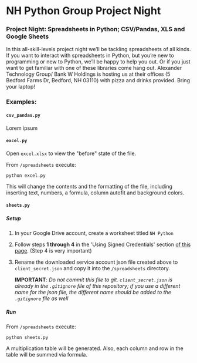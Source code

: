 # NH Python Group Project Night

### Project Night: Spreadsheets in Python; CSV/Pandas, XLS and Google Sheets
In this all-skill-levels project night we’ll be tackling spreadsheets of all kinds. If you want to interact with spreadsheets in Python, but you’re new to programming or new to Python, we’ll be happy to help you out. Or if you just want to get familiar with one of these libraries come hang out. Alexander Technology Group/ Bank W Holdings is hosting us at their offices (5 Bedford Farms Dr, Bedford, NH 03110) with pizza and drinks provided. Bring your laptop!

### Examples:
#### `csv_pandas.py`

Lorem ipsum

#### `excel.py`

Open `excel.xlsx` to view the "before" state of the file.

From `/spreadsheets` execute:

    python excel.py

This will change the contents and the formatting of the file, including inserting text, numbers, a formula, column autofit and background colors.

#### `sheets.py`
##### Setup
1) In your Google Drive account, create a worksheet titled `NH Python`
1) Follow steps **1 through 4** in the 'Using Signed Credentials' section [of this page](https://gspread.readthedocs.io/en/latest/oauth2.html).  (Step 4 is very important)
1) Rename the downloaded service account json file created above to `client_secret.json` and copy it into the `/spreadsheets` directory.
    
    **IMPORTANT**: _Do not commit this file to git.  `client_secret.json` is already in the `.gitignore` file of this repository; if you use a different name for the json file, the different name should be added to the `.gitignore` file as well_
##### Run
From `/spreadsheets` execute:
    
    python sheets.py

A multiplication table will be generated.  Also, each column and row in the table will be summed via formula.
